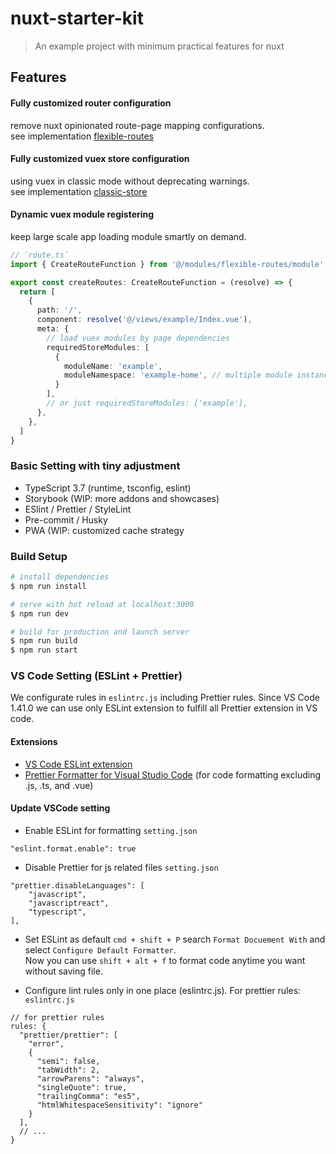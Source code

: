 # nuxt-starter-kit

> An example project with minimum practical features for nuxt

## Features

#### Fully customized router configuration
remove nuxt opinionated route-page mapping configurations.<br>
see implementation [flexible-routes](https://github.com/guAnsunyata/nuxt-starter-kit/tree/master/src/modules/flexible-routes)

#### Fully customized vuex store configuration
using vuex in classic mode without deprecating warnings.<br>
see implementation [classic-store](https://github.com/guAnsunyata/nuxt-starter-kit/tree/master/src/modules/classic-store)

#### Dynamic vuex module registering
keep large scale app loading module smartly on demand.

```typescript
// `route.ts`
import { CreateRouteFunction } from '@/modules/flexible-routes/module'

export const createRoutes: CreateRouteFunction = (resolve) => {
  return [
    {
      path: '/',
      component: resolve('@/views/example/Index.vue'),
      meta: {
        // load vuex modules by page dependencies
        requiredStoreModules: [
          {
            moduleName: 'example',
            moduleNamespace: 'example-home', // multiple module instances by giving different namespace
          }
        ],
        // or just requiredStoreModules: ['example'],
      },
    },
  ]
}
```

### Basic Setting with tiny adjustment
- TypeScript 3.7 (runtime, tsconfig, eslint)
- Storybook (WIP: more addons and showcases)
- ESlint / Prettier / StyleLint
- Pre-commit / Husky
- PWA (WIP: customized cache strategy

### Build Setup

``` bash
# install dependencies
$ npm run install

# serve with hot reload at localhost:3000
$ npm run dev

# build for production and launch server
$ npm run build
$ npm run start

```

### VS Code Setting (ESLint + Prettier)
We configurate rules in `eslintrc.js` including Prettier rules.
Since VS Code 1.41.0 we can use only ESLint extension to fulfill all Prettier extension in VS code.

#### Extensions
- [VS Code ESLint extension](https://marketplace.visualstudio.com/items?itemName=dbaeumer.vscode-eslint)
- [Prettier Formatter for Visual Studio Code](https://marketplace.visualstudio.com/items?itemName=esbenp.prettier-vscode) (for code formatting excluding .js, .ts, and .vue)

#### Update VSCode setting
- Enable ESLint for formatting
`setting.json`
```
"eslint.format.enable": true
```

- Disable Prettier for js related files
`setting.json`
```
"prettier.disableLanguages": [
    "javascript",
    "javascriptreact",
    "typescript",
],
```

- Set ESLint as default 
`cmd + shift + P` search `Format Docuement With` and select `Configure Default Formatter`.
<br>Now you can use `shift + alt + f` to format code anytime you want without saving file. 

- Configure lint rules only in one place (eslintrc.js). 
For prettier rules:
`eslintrc.js`
```
// for prettier rules
rules: {
  "prettier/prettier": [
    "error",
    {
      "semi": false,
      "tabWidth": 2,
      "arrowParens": "always",
      "singleQuote": true,
      "trailingComma": "es5",
      "htmlWhitespaceSensitivity": "ignore"
    }
  ],
  // ...
}
```
